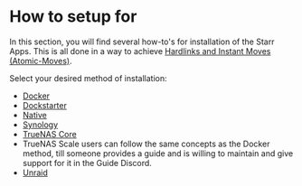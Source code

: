 # How to setup for

In this section, you will find several how-to's for installation of the Starr Apps.
This is all done in a way to achieve [Hardlinks and Instant Moves (Atomic-Moves)](/Hardlinks/Hardlinks-and-Instant-Moves/).

Select your desired method of installation:

- [Docker](/Hardlinks/How-to-setup-for/Docker/)
- [Dockstarter](/Hardlinks/How-to-setup-for/Dockstarter/)
- [Native](/Hardlinks/How-to-setup-for/Native/)
- [Synology](/Hardlinks/How-to-setup-for/Synology/)
- [TrueNAS Core](/Hardlinks/How-to-setup-for/TrueNAS-Core/)
- TrueNAS Scale users can follow the same concepts as the Docker method, till someone provides a guide and is willing to maintain and give support for it in the Guide Discord.
- [Unraid](/Hardlinks/How-to-setup-for/Unraid/)
